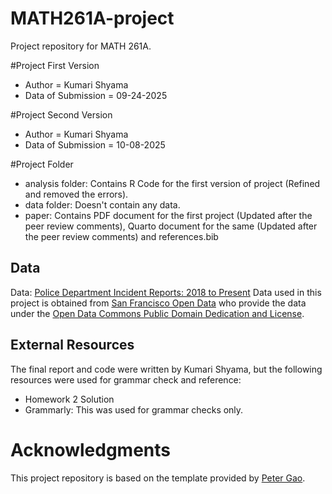 # MATH261A-project
Project repository for MATH 261A.

#Project First Version

* Author = Kumari Shyama
* Data of Submission = 09-24-2025

#Project Second Version

* Author = Kumari Shyama
* Data of Submission = 10-08-2025

#Project Folder

* analysis folder: Contains R Code for the first version of project (Refined and removed the errors).
* data folder: Doesn't contain any data.
* paper: Contains PDF document for the first project (Updated after the peer review comments), Quarto document for the same (Updated after the peer review comments) and references.bib

## Data 

Data: [Police Department Incident Reports: 2018 to Present](https://data.sfgov.org/d/wg3w-h783)
Data used in this project is obtained from [San Francisco Open Data](https://data.sfgov.org) who provide the data under the [Open Data Commons Public Domain Dedication and License](https://opendatacommons.org/licenses/pddl/1-0/).

## External Resources

The final report and code were written by Kumari Shyama, but the following resources were used for grammar check and reference:

* Homework 2 Solution
* Grammarly: This was used for grammar checks only.

# Acknowledgments

This project repository is based on the template provided by [Peter Gao](https://github.com/peteragao/MATH261A-project-template).
